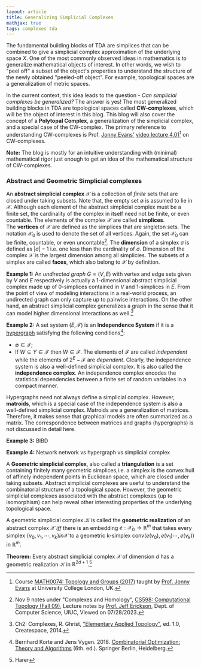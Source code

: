 ```yaml
---
layout: article
title: Generalizing Simplicial Complexes 
mathjax: true
tags: complexes tda
---
```


The fundamental building blocks of TDA are simplices that can be combined to give a simplicial complex approximation of the underlying space $X$. One of the most commonly observed ideas in mathematics is to generalize mathematical objects of interest. In other words, we wish to "peel off" a subset of the object's properties to understand the structure of the newly obtained "peeled-off object". For example, topological spaces are a generalization of metric spaces. 

In the current context, this idea leads to the question - *Can simplicial complexes be generalized?* The answer is yes! The most generalized building blocks in TDA are topological spaces called **CW-complexes**, which will be the object of interest in this blog. This blog will also cover the concept of a **Polytopal Complex**, a generalization of the simplicial complex, and a special case of the CW-complex. The primary reference to understanding CW-complexes is Prof. [Jonny Evans'](http://jde27.uk/) [video lecture 4.01](https://www.homepages.ucl.ac.uk/~ucahjde/tg/html/cw-01.html)[^1] on CW-complexes.

**Note:** The blog is mostly for an intuitive understanding with (minimal) mathematical rigor just enough to get an idea of the mathematical structure of CW-complexes. 

### Abstract and Geometric Simplicial complexes
An **abstract simplicial complex** $\mathcal{X}$ is a collection of *finite* sets that are closed under taking subsets. Note that, the empty set $\emptyset$ is assumed to lie in $\mathcal{X}$. Although each element of the abstract simplicial complex must be a finite set, the cardinality of the complex in itself need not be finite, or even countable. The elements of the complex $\mathcal{X}$ are called **simplices**. \
The **vertices** of $\mathcal{X}$ are defined as the simplices that are singleton sets. The notation $\mathcal{X}_0$ is used to denote the set of all vertices. Again, the set $\mathcal{X}_0$ can be finite, countable, or even uncontable[^2]. The **dimension** of a simplex $\sigma$ is defined as $|\sigma| - 1$ i.e. one less than the cardinality of $\sigma$. Dimension of the complex $\mathcal{X}$ is the largest dimension among all simplicies. The subsets of a simplex are called **faces**, which also belong to $\mathcal{X}$ by definition. 

**Example 1:** An *undirected graph* $G = (V, E)$ with vertex and edge sets given by $V$ and $E$ respectively is actually a 1-dimensional abstract simplicial complex made up of 0-simplices contained in $V$ and 1-simplices in $E$. From the point of view of modeling interactions in a real-world process, an undirected graph can only capture up to pairwise interactions. On the other hand, an abstract simplicial complex generalizes a graph in the sense that it can model higher dimensional interactions as well.[^3]

**Example 2:** A set system $(E, \mathcal{F})$ is an **Independence System** if it is a [hypergraph](https://encyclopediaofmath.org/wiki/Hypergraph) satisfying the following conditions[^5]:
* $\emptyset \in \mathcal{F}$;
* If $W \subseteq Y \in \mathcal{F}$ then $W \in \mathcal{F}$.
The elements of $\mathcal{F}$ are called *independent* while the elements of $2^E-\mathcal{F}$ are *dependent*. Clearly, the independence system is also a well-defined simplicial complex. It is also called the **independence complex**. An independence complex encodes the statistical dependencies between a finite set of random variables in a compact manner.

Hypergraphs need not always define a simplicial complex. However, **matroids**, which is a special case of the independence system is also a well-defined simplicial complex. Matroids are a generalization of matrices. Therefore, it makes sense that graphical models are often summarized as a matrix. The correspondence between matrices and graphs (hypergraphs) is not discussed in detail here.

**Example 3:** BIBD

**Example 4:** Network
network vs hypergraph vs simplicial complex

A **Geometric simplicial complex**, also called a **triangulation** is a set containing finitely many geometric simplices,i.e. a simplex is the convex hull of affinely independent points in Euclidean space, which are closed under taking subsets. Abstract simplicial complexes are useful to understand the combinatorial structure of a topological space. However, the geometric simplicial complexes associated with the abstract complexes (up to isomorphism) can help reveal other interesting properties of the underlying topological space.

A geometric simplicial complex $\mathcal{K}$ is called the **geometric realization** of an abstract complex $\mathcal{X}$  *iff* there is an embedding $e: \mathcal{X}_0 \longrightarrow \mathbb{R}^m$ that takes every simplex $\{ v_0, v_1, \cdots, v_k \} in \mathcal{X}$ to a geometric k-simplex $\mathrm{conv}(e(v_0), e(v_1) \cdots, e(v_k))$ in $\mathbb{R}^m$.

**Theorem:** Every abstract simplicial complex $\mathcal{X}$ of dimension $d$ has a geometric realization $\mathcal{K}$ in $\mathbb{R}^{2d + 1}$.[^6]










[^1]: Course [MATH0074: Topology and Groups (2017)](https://www.homepages.ucl.ac.uk/~ucahjde/tg/html/index.html) taught by [Prof. Jonny Evans](http://jde27.uk/) at University College London, UK.
[^2]: Nov 9 notes under "Complexes and Homology", [CS598: Computational Topology (Fall 09)](https://jeffe.cs.illinois.edu/teaching/comptop/2009/schedule.html), Lecture notes by [Prof. Jeff Erickson](https://jeffe.cs.illinois.edu/index.html), Dept. of Computer Science, UIUC, Viewed on 07/28/2023.
[^3]: Ch2: Complexes, R. Ghrist, ["Elementary Applied Topology"](https://www2.math.upenn.edu/~ghrist/notes.html), ed. 1.0, Createspace, 2014.
[^4]: [Hypergraph](https://encyclopediaofmath.org/wiki/Hypergraph). Encyclopedia of Mathematics.
[^5]: Bernhard Korte and Jens Vygen. 2018. [Combinatorial Optimization: Theory and Algorithms](https://doi.org/10.1007/978-3-662-56039-6) (6th. ed.). Springer Berlin, Heidelberg.
[^6]: Harer

